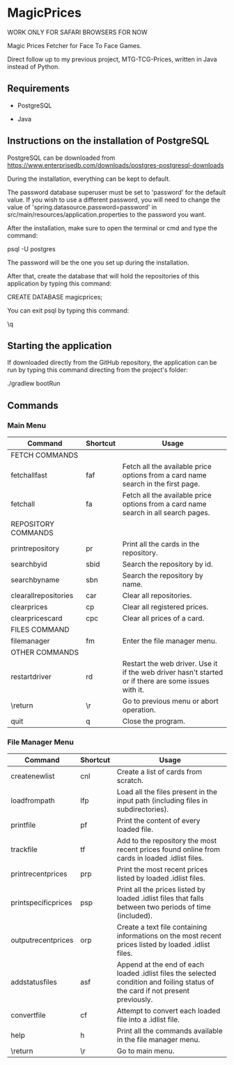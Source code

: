 # MagicPrices

WORK ONLY FOR SAFARI BROWSERS FOR NOW

Magic Prices Fetcher for Face To Face Games.

Direct follow up to my previous project, MTG-TCG-Prices, written in Java instead of Python.

## Requirements

 * PostgreSQL
 
 * Java
 
 ## Instructions on the installation of PostgreSQL
 
 PostgreSQL can be downloaded from https://www.enterprisedb.com/downloads/postgres-postgresql-downloads
 
 During the installation, everything can be kept to default.
 
 The password database superuser must be set to 'password' for the default value. If you wish to use a different password, you will need to change the value of 'spring.datasource.password=password' in src/main/resources/application.properties to the password you want.
 
 After the installation, make sure to open the terminal or cmd and type the command:
 
 psql -U postgres
 
 The password will be the one you set up during the installation.
 
 After that, create the database that will hold the repositories of this application by typing this command:

CREATE DATABASE magicprices;

You can exit psql by typing this command:

\q

## Starting the application

If downloaded directly from the GitHub repository, the application can be run by typing this command directing from the project's folder:

./gradlew bootRun

## Commands

### Main Menu

| Command | Shortcut | Usage |
| ------------- | --- | --- |
| FETCH COMMANDS |
| fetchallfast | faf | Fetch all the available price options from a card name search in the first page. |
| fetchall  | fa  | Fetch all the available price options from a card name search in all search pages. |
| REPOSITORY COMMANDS |
| printrepository  | pr  | Print all the cards in the repository. |
| searchbyid  | sbid  | Search the repository by id. |
| searchbyname  | sbn  | Search the repository by name. |
| clearallrepositories  | car  | Clear all repositories. |
| clearprices  | cp  | Clear all registered prices. |
| clearpricescard  | cpc  | Clear all prices of a card. |
| FILES COMMAND|
| filemanager  | fm  | Enter the file manager menu. |
| OTHER COMMANDS |
| restartdriver  | rd  | Restart the web driver. Use it if the web driver hasn't started or if there are some issues with it. |
| \return  | \r  | Go to previous menu or abort operation. |
| quit  | q  | Close the program. |

### File Manager Menu

| Command | Shortcut | Usage |
| ------------- | --- | --- |
| createnewlist | cnl | Create a list of cards from scratch. |
| loadfrompath  | lfp  | Load all the files present in the input path (including files in subdirectories). |
| printfile  | pf  | Print the content of every loaded file. |
| trackfile  | tf  | Add to the repository the most recent prices found online from cards in loaded .idlist files. |
| printrecentprices  | prp  | Print the most recent prices listed by loaded .idlist files. |
| printspecificprices  | psp  | Print all the prices listed by loaded .idlist files that falls between two periods of time (included). |
| outputrecentprices  | orp  | Create a text file containing informations on the most recent prices listed by loaded .idlist files. |
| addstatusfiles  | asf  | Append at the end of each loaded .idlist files the selected condition and foiling status of the card if not present previously. |
| convertfile  | cf  | Attempt to convert each loaded file into a .idlist file. |
| help  | h  | Print all the commands available in the file manager menu. |
| \return  | \r  | Go to main menu. |
